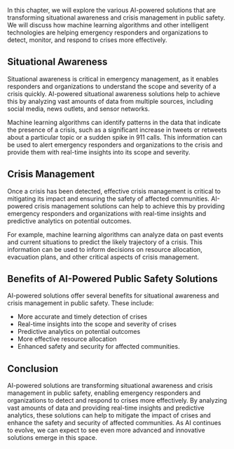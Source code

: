 
In this chapter, we will explore the various AI-powered solutions that are transforming situational awareness and crisis management in public safety. We will discuss how machine learning algorithms and other intelligent technologies are helping emergency responders and organizations to detect, monitor, and respond to crises more effectively.

Situational Awareness
---------------------

Situational awareness is critical in emergency management, as it enables responders and organizations to understand the scope and severity of a crisis quickly. AI-powered situational awareness solutions help to achieve this by analyzing vast amounts of data from multiple sources, including social media, news outlets, and sensor networks.

Machine learning algorithms can identify patterns in the data that indicate the presence of a crisis, such as a significant increase in tweets or retweets about a particular topic or a sudden spike in 911 calls. This information can be used to alert emergency responders and organizations to the crisis and provide them with real-time insights into its scope and severity.

Crisis Management
-----------------

Once a crisis has been detected, effective crisis management is critical to mitigating its impact and ensuring the safety of affected communities. AI-powered crisis management solutions can help to achieve this by providing emergency responders and organizations with real-time insights and predictive analytics on potential outcomes.

For example, machine learning algorithms can analyze data on past events and current situations to predict the likely trajectory of a crisis. This information can be used to inform decisions on resource allocation, evacuation plans, and other critical aspects of crisis management.

Benefits of AI-Powered Public Safety Solutions
----------------------------------------------

AI-powered solutions offer several benefits for situational awareness and crisis management in public safety. These include:

* More accurate and timely detection of crises
* Real-time insights into the scope and severity of crises
* Predictive analytics on potential outcomes
* More effective resource allocation
* Enhanced safety and security for affected communities.

Conclusion
----------

AI-powered solutions are transforming situational awareness and crisis management in public safety, enabling emergency responders and organizations to detect and respond to crises more effectively. By analyzing vast amounts of data and providing real-time insights and predictive analytics, these solutions can help to mitigate the impact of crises and enhance the safety and security of affected communities. As AI continues to evolve, we can expect to see even more advanced and innovative solutions emerge in this space.
